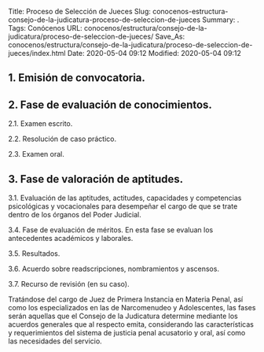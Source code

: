 Title: Proceso de Selección de Jueces
Slug: conocenos-estructura-consejo-de-la-judicatura-proceso-de-seleccion-de-jueces
Summary: .
Tags: Conócenos
URL: conocenos/estructura/consejo-de-la-judicatura/proceso-de-seleccion-de-jueces/
Save_As: conocenos/estructura/consejo-de-la-judicatura/proceso-de-seleccion-de-jueces/index.html
Date: 2020-05-04 09:12
Modified: 2020-05-04 09:12



## 1. Emisión de convocatoria.

## 2. Fase de evaluación de conocimientos.

2.1. Examen escrito.

2.2. Resolución de caso práctico.

2.3. Examen oral.

## 3. Fase de valoración de aptitudes.

3.1. Evaluación de las aptitudes, actitudes, capacidades y competencias psicológicas y vocacionales para desempeñar el cargo de que se trate dentro de los órganos del Poder Judicial.

3.4. Fase de evaluación de méritos. En esta fase se evaluan los antecedentes académicos y laborales.

3.5. Resultados.

3.6. Acuerdo sobre readscripciones, nombramientos y ascensos.

3.7. Recurso de revisión (en su caso).

Tratándose del cargo de Juez de Primera Instancia en Materia Penal, así como los especializados en las de Narcomenudeo y Adolescentes, las fases serán aquellas que el Consejo de la Judicatura determine mediante los acuerdos generales que al respecto emita, considerando las características y requerimientos del sistema de justicia penal acusatorio y oral, así como las necesidades del servicio.



